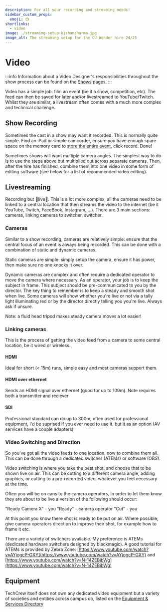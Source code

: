 ```yaml
---
description: For all your recording and streaming needs!
sidebar_custom_props:
  emoji: 📺
shortlinks:
  - video
image: ./streaming-setup-kishansharma.jpg
image_alt: The streaming setup for the CU Wonder hire 24/25
---
```


# Video

<!-- <figure>
![Streaming setup for NULSCC hire 24/25](./nulscc-setup-joelcoulon.png)
<figcaption>Set for NULSCC hire 24/25</figcaption>
</figure> -->

:::info
Information about a Video Designer's responsibilities throughout the show process can be found on the
[Shows](/wiki/warwick-drama/shows) pages.
:::

Video has a simple job: film an event (be it a show, competition, etc). The feed can then be saved for later and/or
livestreamed to YouTube/Twitch. Whilst they are similar, a livestream often comes with a much more complex and technical
challenge.

## Show Recording

Sometimes the cast in a show may want it recorded. This is normally quite simple. Find an iPad or simple camcorder,
ensure you have enough spare space on the memory card
to [store the entire event](https://www.omnicalculator.com/other/video-size), click record. Done!

Sometimes shows will want multiple camera angles. The simplest way to do is to use the steps above but multiplied out
across separate cameras. Then, after the hire has finished, combine them into one video in some form of editing
software (see below for a list of recommended video editing).

## Livestreaming

Recording but 🌟live🌟. This is a lot more complex, all the cameras need to be linked to a central location that then
streams the video to the internet (be it YouTube, Twitch, FaceBook, Instagram, ...). There are 3 main sections: cameras,
linking cameras to switcher, switcher.

### Cameras

Similar to a show recording, cameras are relatively simple: ensure that the central focus of an event is always being
recorded. This can be done with a combination of static and dynamic cameras.

Static cameras are simple: simply setup the camera, ensure it has power, then make sure no one knocks it over.

Dynamic cameras are complex and often require a dedicated operator to move the camera where necessary. As an operator,
your job is to keep the subject in frame. This subject should be pre-communicated to you by the director. The key thing
to remember is to keep a steady and smooth shot when live. Some cameras will show whether you're live or not via a tally
light illuminating red or by the director directly telling you you're live. Always ask if unsure.

Note: a fluid head tripod makes steady camera moves a lot easier!

### Linking cameras

This is the process of getting the video feed from a camera to some central location, be it wired or wireless.

#### HDMI

Ideal for short (< 15m) runs, simple easy and most cameras support them.

#### HDMI over ethernet

Sends an HDMI signal over ethernet (good for up to 100m). Note requires both a transmitter and reciever

#### SDI

Professional standard can do up to 300m, often used for professional equipment, I'd be suprised if you ever need to use
it, but it as an option (AV services have a couple adapters)

### Video Switching and Direction

So you've got all the video feeds to one location, now to combine them all. This can be done through a dedicated
switcher (ATEMs) or software (OBS).

Video switching is where you take the best shot, and choose that to be shown live on air. This can be cutting to a
different camera angle, adding graphics, or cutting to a pre-recorded video, whatever you feel necessary at the time.

Often you will be on cans to the camera operators, in order to let them know they are about to be live a version of the
following should occur:

"Ready Camera X" - you
"Ready" - camera operator
"Cut" - you

At this point you know there shot is ready to be put on air. Where possible, give camera operators direction to improve
their shot, for example how to frame it etc.

There are a variety of switchers available. My preference is ATEMs (dedicated hardware switchers designed by
blackmagic). A good tutorial for ATEMs is provided by Zebra
Zone: [https://www.youtube.com/watch?v=AYjogcP-GXY](https://www.youtube.com/watch?v=AYjogcP-GXY)
and [https://www.youtube.com/watch?v=N-14ZEBibWg](https://www.youtube.com/watch?v=N-14ZEBibWg)

## Equipment

TechCrew itself does not own any dedicated video equipment but a variety of societies and entities across campus do,
listed on the [Equipment & Services Directory](../../06-directories/01-services.md)